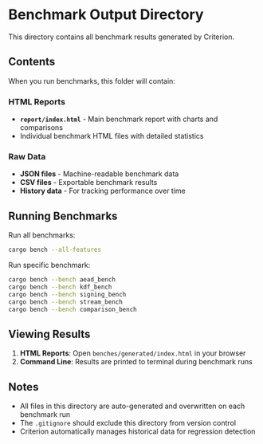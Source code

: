 # Benchmark Output Directory

This directory contains all benchmark results generated by Criterion.

## Contents

When you run benchmarks, this folder will contain:

### HTML Reports
- **`report/index.html`** - Main benchmark report with charts and comparisons
- Individual benchmark HTML files with detailed statistics

### Raw Data
- **JSON files** - Machine-readable benchmark data
- **CSV files** - Exportable benchmark results
- **History data** - For tracking performance over time

## Running Benchmarks

Run all benchmarks:
```bash
cargo bench --all-features
```

Run specific benchmark:
```bash
cargo bench --bench aead_bench
cargo bench --bench kdf_bench
cargo bench --bench signing_bench
cargo bench --bench stream_bench
cargo bench --bench comparison_bench
```

## Viewing Results

1. **HTML Reports**: Open `benches/generated/index.html` in your browser
2. **Command Line**: Results are printed to terminal during benchmark runs

## Notes

- All files in this directory are auto-generated and overwritten on each benchmark run
- The `.gitignore` should exclude this directory from version control
- Criterion automatically manages historical data for regression detection
